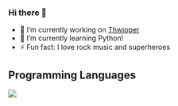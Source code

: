 ### Hi there 👋

- 🔭 I’m currently working on <a href="https://github.com/spidey711/Thwipper-bot">Thwipper</a>
- 🌱 I’m currently learning Python!
- ⚡ Fun fact: I love rock music and superheroes

<h2>Programming Languages</h2>
<img src="https://raw.githubusercontent.com/fenix-hub/ColoredBadges/master/svg/dev/languages/python.svg"></img>
